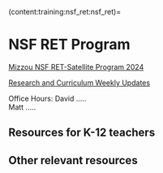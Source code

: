 (content:training:nsf_ret:nsf_ret)=

# NSF RET Program

<a href="https://mailmissouri-my.sharepoint.com/:w:/g/personal/nairs_umsystem_edu/EW5lPsgLDEJAqQzDgB7cKeABdeUm7ez7RgBZ88oR1uIsAQ?e=q3mDj2" target="_blank">Mizzou NSF RET-Satellite Program 2024</a>

<a href="https://mailmissouri-my.sharepoint.com/:f:/g/personal/vovwm_umsystem_edu/EmtU-zOYxOhPsMoKfXNnhlsB2AE5dsBfM7u94QudCKerZw" target="_blank">Research and Curriculum Weekly Updates</a>

Office Hours: David .....   
Matt .....

## Resources for K-12 teachers

[](content:training:nsf_ret:page1)

[](content:training:hs:microbit-1)

[](content:training:nsf_ret:page2)

## Other relevant resources

[](content:training:nsf_ret:page3)

[](content:training:nsf_ret:page2)


